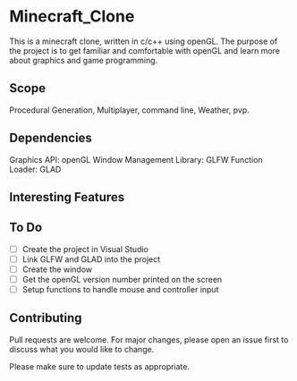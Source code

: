 # Minecraft_Clone

This is a minecraft clone, written in c/c++ using openGL. The purpose of the project is to get familiar and comfortable with openGL and learn more about graphics and game programming.

## Scope

Procedural Generation, Multiplayer, command line, Weather, pvp.

## Dependencies

Graphics API: openGL
Window Management Library: GLFW
Function Loader: GLAD

## Interesting Features


## To Do

- [ ] Create the project in Visual Studio
- [ ] Link GLFW and GLAD into the project
- [ ] Create the window
- [ ] Get the openGL version number printed on the screen
- [ ] Setup functions to handle mouse and controller input

## Contributing

Pull requests are welcome. For major changes, please open an issue first to discuss what you would like to change.

Please make sure to update tests as appropriate.
